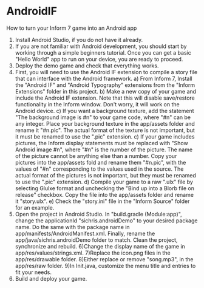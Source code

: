 # AndroidIF
How to turn your Inform 7 game into an Android app

1) Install Android Studio, if you do not have it already.
2) If you are not familiar with Android development, you should start by working through a simple beginners tutorial. Once you can get a basic "Hello World" app to run on your device, you are ready to proceed.
3) Deploy the demo game and check that everything works.
4) First, you will need to use the Android IF extension to compile a story file that can interface with the Android framework.
	a) From Inform 7, Install the "Android IF" and "Android Typography" extensions from the "Inform Extensions" folder in this project.
	b) Make a new copy of your game and include the Android IF extension. Note that this will disable save/restore functionality in the Inform window. Don't worry, it will work on the Android device.
	c) If you want a background texture, add the statement "The background image is #n" to your game code, where "#n" can be any integer. Place your background texture in the app/assets folder and rename it "#n.pic". The actual format of the texture is not important, but it must be renamed to use the ".pic" extension.
	c) If your game includes pictures, the Inform display statements must be replaced with "Show Android image #n", where "#n" is the number of the picture. The name of the picture cannot be anything else than a number. Copy your pictures into the app/assets fold and rename them "#n.pic", with the values of "#n" corresponding to the values used in the source. The actual format of the pictures is not important, but they must be renamed to use the ".pic" extension.
	d) Compile your game to a raw ".ulx" file by selecting Glulxe format and unchecking the "Bind up into a Blorb file on release" checkbox. Copy the file into the app/assets folder and rename it "story.ulx".
	e) Check the "story.ini" file in the "Inform Source" folder for an example.
5) Open the project in Android Studio. In "build.gradle (Module:app)", change the applicationId "sichris.androidDemo" to your desired package name. Do the same with the package name in app/manifests/AndroidManifest.xml. Finally, rename the app/java/sichris.androidDemo folder to match. Clean the project, synchronize and rebuild.
6)Change the display name of the game in app/res/values/strings.xml.
7)Replace the icon.png files in the app/res/drawable folder.
8)Either replace or remove "song.mp3", in the app/res/raw folder.
9)In Init.java, customize the menu title and entries to fit your needs.
10) Build and deploy your game.
